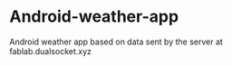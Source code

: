 # Android-weather-app
Android weather app based on data sent by the server at fablab.dualsocket.xyz
